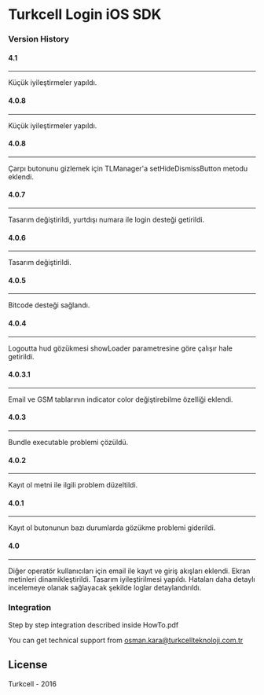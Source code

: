 # Turkcell Login iOS SDK 
### Version History
#### 4.1
---
Küçük iyileştirmeler yapıldı.

#### 4.0.8
---
Küçük iyileştirmeler yapıldı.

#### 4.0.8
---
Çarpı butonunu gizlemek için TLManager'a setHideDismissButton metodu eklendi.

#### 4.0.7
---
Tasarım değiştirildi, yurtdışı numara ile login desteği getirildi.

#### 4.0.6
---
Tasarım değiştirildi.

#### 4.0.5
---
Bitcode desteği sağlandı.

#### 4.0.4
---
Logoutta hud gözükmesi showLoader parametresine göre çalışır hale getirildi.


#### 4.0.3.1
---
Email ve GSM tablarının indicator color değiştirebilme özelliği eklendi.


#### 4.0.3
---
Bundle executable problemi çözüldü.

#### 4.0.2
---
Kayıt ol metni ile ilgili problem düzeltildi.

#### 4.0.1
---
Kayıt ol butonunun bazı durumlarda gözükme problemi giderildi.

#### 4.0
---
Diğer operatör kullanıcıları için email ile kayıt ve giriş akışları eklendi.
Ekran metinleri dinamikleştirildi.
Tasarım iyileştirilmesi yapıldı.
Hataları daha detaylı incelemeye olanak sağlayacak şekilde loglar detaylandırıldı.

### Integration
Step by step integration described inside HowTo.pdf

You can get technical support from osman.kara@turkcellteknoloji.com.tr



License
----

Turkcell - 2016






